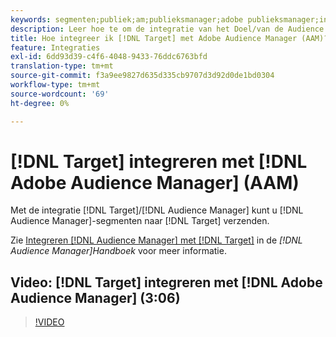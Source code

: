 ```yaml
---
keywords: segmenten;publiek;am;publieksmanager;adobe publieksmanager;integreren;integratie
description: Leer hoe te om de integratie van het Doel/van de Audience Manager te gebruiken om de segmenten van de Audience Manager (AAM) naar Adobe Target te verzenden.
title: Hoe integreer ik [!DNL Target] met Adobe Audience Manager (AAM)?
feature: Integraties
exl-id: 6dd93d39-c4f6-4048-9433-76ddc6763bfd
translation-type: tm+mt
source-git-commit: f3a9ee9827d635d335cb9707d3d92d0de1bd0304
workflow-type: tm+mt
source-wordcount: '69'
ht-degree: 0%

---
```


# [!DNL Target] integreren met [!DNL Adobe Audience Manager] (AAM)

Met de integratie [!DNL Target]/[!DNL Audience Manager] kunt u [!DNL Audience Manager]-segmenten naar [!DNL Target] verzenden.

Zie [Integreren [!DNL Audience Manager] met [!DNL Target]](https://experienceleague.adobe.com/docs/audience-manager/user-guide/implementation-integration-guides/integration-other-solutions/aam-target-integration.html) in de *[!DNL Audience Manager]Handboek* voor meer informatie.

## Video: [!DNL Target] integreren met [!DNL Adobe Audience Manager] (3:06)

>[!VIDEO](https://video.tv.adobe.com/v/35151)

